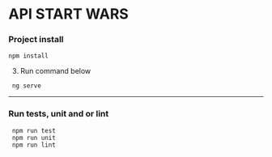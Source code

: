 # API START WARS

### Project install

```
npm install
```


3. Run command below

```
 ng serve
```

---

### Run tests, unit and or lint

```
 npm run test
 npm run unit
 npm run lint
```

